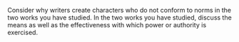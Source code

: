 Consider why writers create characters who do not conform to norms in the two works you have studied.
 In the two works you have studied, discuss the means as well as the effectiveness with which power or authority is exercised.
